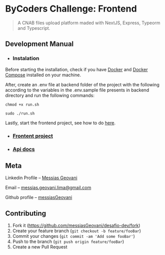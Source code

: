 # ByCoders Challenge: Frontend

> A CNAB files upload platform maded with NextJS, Express, Typeorm and Typescript.

## Development Manual

- ### Instalation

Before starting the installation, check if you have [Docker](https://www.docker.com/) and [Docker Compose](https://docs.docker.com/compose/) installed on your machine.

After, create an .env file at backend folder of the project with the following according to the variables in the .env.sample file presents in backend directory and run the following commands:

```
chmod +x run.sh
```

```
sudo ./run.sh
```

Lastly, start the frontend project, see how to do [here](./frontend/README.md).

- ### [Frontent project](./frontend)
- ### [Api docs](./backend/README.md)

## Meta

Linkedin Profile – [Messias Geovani](https://www.linkedin.com/in/messias-geovani-00125416a?lipi=urn%3Ali%3Apage%3Ad_flagship3_profile_view_base_contact_details%3BGnSoFwiETD%2BtGrv4dF9mSw%3D%3D)

Email – messias.geovani.lima@gmail.com

Github profile – [messiasGeovani](https://github.com/messiasGeovani)

## Contributing

1. Fork it (<https://github.com/messiasGeovani/desafio-dev/fork>)
2. Create your feature branch (`git checkout -b feature/fooBar`)
3. Commit your changes (`git commit -am 'Add some fooBar'`)
4. Push to the branch (`git push origin feature/fooBar`)
5. Create a new Pull Request
